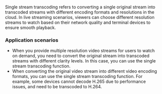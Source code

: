 
Single stream transcoding refers to converting a single original stream into transcoded streams with different encoding formats and resolutions in the cloud. In live streaming scenarios, viewers can choose different resolution streams to watch based on their network quality and terminal devices to ensure smooth playback. 


### Application scenarios

- When you provide multiple resolution video streams for users to watch on demand, you need to convert the original stream into transcoded streams with different clarity levels. In this case, you can use the single stream transcoding function.
- When converting the original video stream into different video encoding formats, you can use the single stream transcoding function. For example, some devices cannot decode H.265 due to performance issues, and need to be transcoded to H.264.












